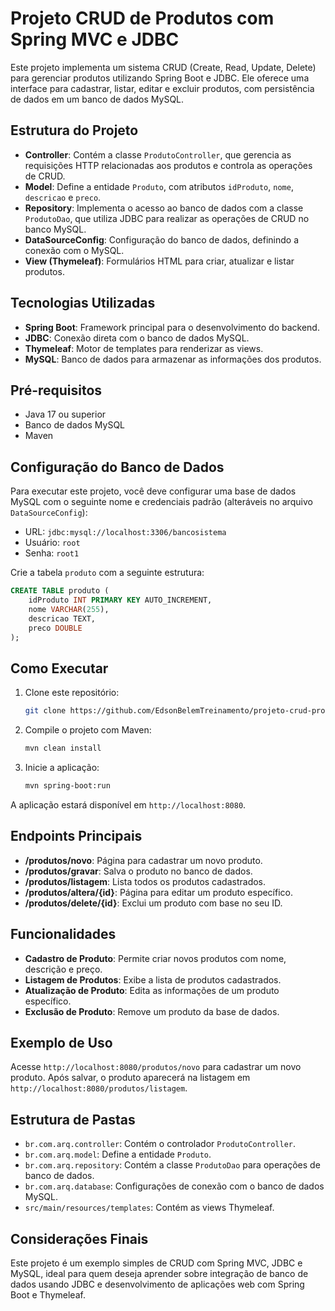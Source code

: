 # Projeto CRUD de Produtos com Spring MVC e JDBC

Este projeto implementa um sistema CRUD (Create, Read, Update, Delete) para gerenciar produtos utilizando Spring Boot e JDBC. Ele oferece uma interface para cadastrar, listar, editar e excluir produtos, com persistência de dados em um banco de dados MySQL.

## Estrutura do Projeto

- **Controller**: Contém a classe `ProdutoController`, que gerencia as requisições HTTP relacionadas aos produtos e controla as operações de CRUD.
- **Model**: Define a entidade `Produto`, com atributos `idProduto`, `nome`, `descricao` e `preco`.
- **Repository**: Implementa o acesso ao banco de dados com a classe `ProdutoDao`, que utiliza JDBC para realizar as operações de CRUD no banco MySQL.
- **DataSourceConfig**: Configuração do banco de dados, definindo a conexão com o MySQL.
- **View (Thymeleaf)**: Formulários HTML para criar, atualizar e listar produtos.

## Tecnologias Utilizadas

- **Spring Boot**: Framework principal para o desenvolvimento do backend.
- **JDBC**: Conexão direta com o banco de dados MySQL.
- **Thymeleaf**: Motor de templates para renderizar as views.
- **MySQL**: Banco de dados para armazenar as informações dos produtos.

## Pré-requisitos

- Java 17 ou superior
- Banco de dados MySQL
- Maven

## Configuração do Banco de Dados

Para executar este projeto, você deve configurar uma base de dados MySQL com o seguinte nome e credenciais padrão (alteráveis no arquivo `DataSourceConfig`):

- URL: `jdbc:mysql://localhost:3306/bancosistema`
- Usuário: `root`
- Senha: `root1`

Crie a tabela `produto` com a seguinte estrutura:

```sql
CREATE TABLE produto (
    idProduto INT PRIMARY KEY AUTO_INCREMENT,
    nome VARCHAR(255),
    descricao TEXT,
    preco DOUBLE
);
```

## Como Executar

1. Clone este repositório:
   ```bash
   git clone https://github.com/EdsonBelemTreinamento/projeto-crud-produto.git
   ```
2. Compile o projeto com Maven:
   ```bash
   mvn clean install
   ```
3. Inicie a aplicação:
   ```bash
   mvn spring-boot:run
   ```

A aplicação estará disponível em `http://localhost:8080`.

## Endpoints Principais

- **/produtos/novo**: Página para cadastrar um novo produto.
- **/produtos/gravar**: Salva o produto no banco de dados.
- **/produtos/listagem**: Lista todos os produtos cadastrados.
- **/produtos/altera/{id}**: Página para editar um produto específico.
- **/produtos/delete/{id}**: Exclui um produto com base no seu ID.

## Funcionalidades

- **Cadastro de Produto**: Permite criar novos produtos com nome, descrição e preço.
- **Listagem de Produtos**: Exibe a lista de produtos cadastrados.
- **Atualização de Produto**: Edita as informações de um produto específico.
- **Exclusão de Produto**: Remove um produto da base de dados.

## Exemplo de Uso

Acesse `http://localhost:8080/produtos/novo` para cadastrar um novo produto. Após salvar, o produto aparecerá na listagem em `http://localhost:8080/produtos/listagem`.

## Estrutura de Pastas

- `br.com.arq.controller`: Contém o controlador `ProdutoController`.
- `br.com.arq.model`: Define a entidade `Produto`.
- `br.com.arq.repository`: Contém a classe `ProdutoDao` para operações de banco de dados.
- `br.com.arq.database`: Configurações de conexão com o banco de dados MySQL.
- `src/main/resources/templates`: Contém as views Thymeleaf.

## Considerações Finais

Este projeto é um exemplo simples de CRUD com Spring MVC, JDBC e MySQL, ideal para quem deseja aprender sobre integração de banco de dados usando JDBC e desenvolvimento de aplicações web com Spring Boot e Thymeleaf.
